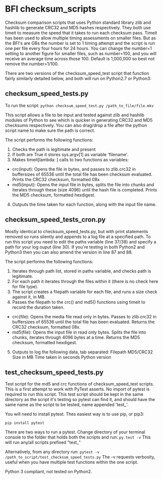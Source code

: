 # BFI checksum_scripts

Checksum comparison scripts that uses Python standard library zlib and hashlib to generate CRC32 and MD5 hashes respectively. They both use timeit to measure the speed that it takes to run each checksum pass. Timeit has been used to allow multiple timing assessments on smaller files. But as the BFI's are GBs the number is set to 1 timing attempt and the script is run one per file every four hours for 24 hours. You can change the number=1 setting to another figure for smaller files, such as number=100, and you will receive an average time across those 100. Default is 1,000,000 so best not remove the number=1/100.

There are two versions of the checksum_speed_test script that function fairly similarly detailed below, and both will run on Python2.7 or Python3: 


## checksum_speed_tests.py

To run the script:
`python checksum_speed_test.py /path_to_file/file.mkv`

This script allows a file to be input and tested against zlib and hashlib modules of Python to see which is quicker in generating CRC32 and MD5 checksums respectively. You can also drag/drop a file after the python script name to make sure the path is correct.

The script performs the following functions:
1. Checks the path is legitimate and present
2. If both are True it stores sys.argv[1] as variable 'filename'.
3. Makes timeit[lambda: ] calls to two functions as variables:
  - crc(input): Opens the file in bytes, and passes to zlib.crc32 in buffersizes of 65536 until the total file
    has been checksum evaluated. Prints the CRC32 checksum, formatted 08x
  - md5(input): Opens the input file in bytes, splits the file into chunks and iterates through these (size 4096)
    until the hash file is completed. Prints the MD5 checksum, formatted hexdigest.
4. Outputs the time taken for each function, along with the input file name.


## checksum_speed_tests_cron.py

Mostly identical to checksum_speed_tests.py, but with print statements removed so runs silently and appends to a log file at a specified path. To run this script you need to edit the paths variable (line 37/38) and specify a path for your log ouput (line 30). If you're testing in both Python2 and Python3 then you can also amend the version in line 87 and 88.

The script performs the following functions:
1. Iterates through path list, stored in paths variable, and checks path is legitimate.
2. For each path it iterates through the files within it (there is no check here for file type).
3. The script creates a filepath variable for each file, and runs a size check against it, in MB.
4. Passes the filepath to the crc() and md5() functions using timeit to record the duration taken.
  - crc(file): Opens the media file read only in bytes. Passes to zlib.crc32 in buffersizes of 65536 until the
    total file has been evaluated. Returns the CRC32 checksum, formatted 08x.
  - md5(file): Opens the input file in read only bytes. Splits the file into chunks, iterates through 4096
    bytes at a time. Returns the MD5 checksum, formatted hexdigest.
5. Outputs to log the following data, tab separated:
   Filepath     MD5/CRC32      Size in MB      Time taken in seconds       Python version


## test_checksum_speed_tests.py

Test script for the md5 and crc functions of checksum_speed_test scripts. This is a first attempt to work with PyTest asserts. No import of pytest is required to run this script. This test script should be kept in the same directory as the script it's testing so pytest can find it, and should have the same name as the script to be tested, name appended 'test_'.

You will need to install pytest. Thes easiest way is to use pip, or pip3:

`pip install pytest`

There are two ways to run a pytest. Change directory of your terminal console to the folder that holds both the scripts and run:
`py.test -v`
This will run any/all scripts prefixed "test_"

Alternatively, from any directory run:
`pytest -v /path_to_script/test_checksum_speed_tests.py`
The -v requests verbosity, useful when you have multiple test functions within the one script.

Python 3 compliant, not tested on Python2.
